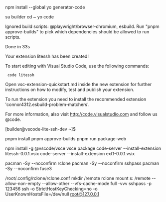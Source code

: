 npm install --global yo generator-code

su builder
cd ~
yo code

Ignored build scripts: @playwright/browser-chromium, esbuild. Run "pnpm approve-builds" to pick which dependencies should be allowed to run scripts.

Done in 33s

Your extension litessh has been created!

To start editing with Visual Studio Code, use the following commands:

     code litessh

Open vsc-extension-quickstart.md inside the new extension for further instructions
on how to modify, test and publish your extension.

To run the extension you need to install the recommended extension 'connor4312.esbuild-problem-matchers'.

For more information, also visit http://code.visualstudio.com and follow us @code.


[builder@vscode-lite-ssh-dev ~]$ 


pnpm install
pnpm approve-builds
pnpm run package-web

npm install -g @vscode/vsce
vsce package
code-server --install-extension litessh-0.0.1.vsix
code-server --install-extension ext1-0.0.1.vsix

pacman -Sy --noconfirm rclone
pacman -Sy --noconfirm sshpass
pacman -Sy --noconfirm fuse3


/root/.config/rclone/rclone.conf
mkdir /remote
rclone mount s: /remote --allow-non-empty --allow-other --vfs-cache-mode full -vvv
sshpass -p 123456 ssh -o StrictHostKeyChecking=no -o UserKnownHostsFile=/dev/null root@127.0.0.1

